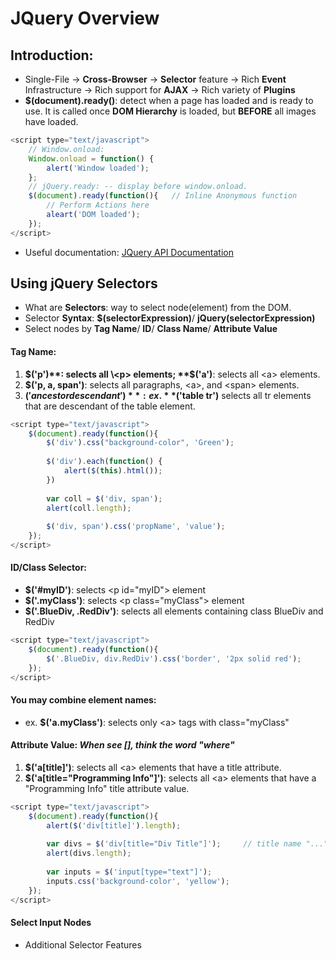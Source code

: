 # JQuery Overview
## Introduction:
- Single-File \-> **Cross-Browser** \-> **Selector** feature \-> Rich **Event** Infrastructure \-> Rich support for **AJAX** \-> Rich variety of **Plugins**
- **$(document).ready()**: detect when a page has loaded and is ready to use. It is called once **DOM Hierarchy** is loaded, 
but **BEFORE** all images have loaded.
```javascript
<script type="text/javascript">
    // Window.onload:
    Window.onload = function() {
        alert('Window loaded');
    };
    // jQuery.ready: -- display before window.onload.
    $(document).ready(function(){   // Inline Anonymous function
        // Perform Actions here
        aleart('DOM loaded');
    });
</script>
```
- Useful documentation: [ JQuery API Documentation ](https://api.jquery.com/html/)
## Using jQuery Selectors
- What are **Selectors**: way to select node(element) from the DOM.
- Selector **Syntax**: **$(selectorExpression)**/ **jQuery(selectorExpression)**
- Select nodes by **Tag Name**/ **ID**/ **Class Name**/ **Attribute Value**
#### Tag Name: 
1. **$('p')**: selects all \<p> elements; **$('a')**: selects all \<a> elements.
2. **$('p, a, span')**: selects all paragraphs, \<a>, and \<span> elements.
3. **$('ancestor descendant')**: ex. **$('table tr')** selects all tr elements that are descendant of the table element.
```javascript
<script type="text/javascript">
    $(document).ready(function(){
        $('div').css("background-color", 'Green');
        
        $('div').each(function() {
            alert($(this).html());
        })
        
        var coll = $('div, span');
        alert(coll.length);
        
        $('div, span').css('propName', 'value');
    });
</script>
```
#### ID/Class Selector:
- **$('#myID')**: selects \<p id="myID"> element
- **$('.myClass')**: selects \<p class="myClass"> element
- **$('.BlueDiv, .RedDiv')**: selects all elements containing class BlueDiv and RedDiv
```javascript
<script type="text/javascript">
    $(document).ready(function(){
        $('.BlueDiv, div.RedDiv').css('border', '2px solid red');
    });
</script>
```
#### You may combine element names:
- ex. **$('a.myClass')**: selects only \<a> tags with class="myClass"
#### Attribute Value: *When see [], think the word "where"*
1. **$('a[title]')**: selects all \<a> elements that have a title attribute.
2. **$('a[title="Programming Info"]')**: selects all \<a> elements that have a "Programming Info" title attribute value.
```javascript
<script type="text/javascript">
    $(document).ready(function(){
        alert($('div[title]').length);
        
        var divs = $('div[title="Div Title"]');     // title name "..." is CASE-Sensitive!
        alert(divs.length);
        
        var inputs = $('input[type="text"]');
        inputs.css('background-color', 'yellow');
    });
</script>
```
#### Select Input Nodes

- Additional Selector Features
